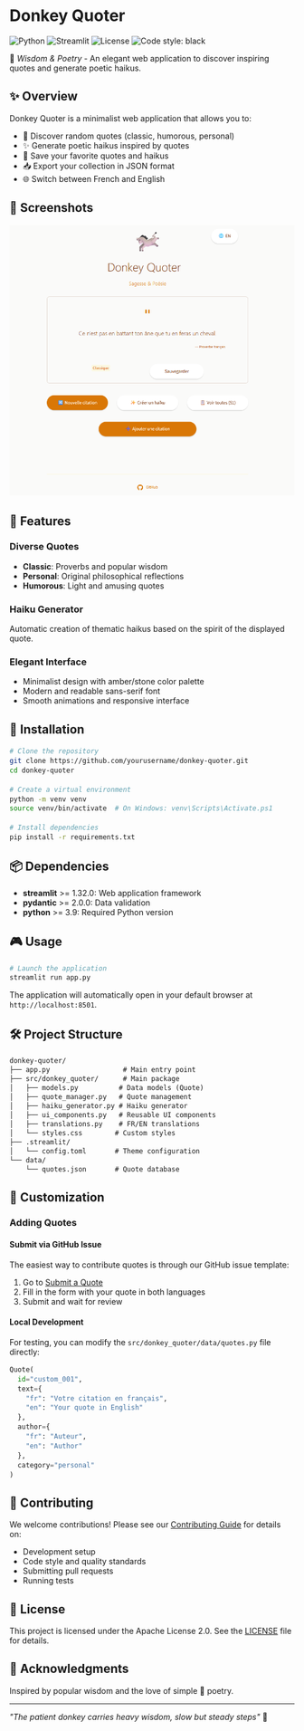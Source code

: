 # Donkey Quoter

![Python](https://img.shields.io/badge/Python-3.9+-blue.svg)
![Streamlit](https://img.shields.io/badge/Streamlit-1.31+-red.svg)
![License](https://img.shields.io/badge/License-Apache%202.0-green.svg)
![Code style: black](https://img.shields.io/badge/code%20style-black-000000.svg)

🫏 *Wisdom & Poetry* - An elegant web application to discover inspiring quotes and generate poetic haikus.

## ✨ Overview

Donkey Quoter is a minimalist web application that allows you to:
- 🎲 Discover random quotes (classic, humorous, personal)
- ✨ Generate poetic haikus inspired by quotes
- 💾 Save your favorite quotes and haikus
- 📥 Export your collection in JSON format
- 🌐 Switch between French and English

## 📸 Screenshots

<div align="center">

![App](docs/app.png)

</div>

## 🎯 Features

### Diverse Quotes
- **Classic**: Proverbs and popular wisdom
- **Personal**: Original philosophical reflections
- **Humorous**: Light and amusing quotes

### Haiku Generator
Automatic creation of thematic haikus based on the spirit of the displayed quote.

### Elegant Interface
- Minimalist design with amber/stone color palette
- Modern and readable sans-serif font
- Smooth animations and responsive interface

## 🚀 Installation

```bash
# Clone the repository
git clone https://github.com/yourusername/donkey-quoter.git
cd donkey-quoter

# Create a virtual environment
python -m venv venv
source venv/bin/activate  # On Windows: venv\Scripts\Activate.ps1

# Install dependencies
pip install -r requirements.txt
```

## 📦 Dependencies

- **streamlit** >= 1.32.0: Web application framework
- **pydantic** >= 2.0.0: Data validation
- **python** >= 3.9: Required Python version

## 🎮 Usage

```bash
# Launch the application
streamlit run app.py
```

The application will automatically open in your default browser at `http://localhost:8501`.

## 🛠️ Project Structure

```
donkey-quoter/
├── app.py                  # Main entry point
├── src/donkey_quoter/      # Main package
│   ├── models.py          # Data models (Quote)
│   ├── quote_manager.py   # Quote management
│   ├── haiku_generator.py # Haiku generator
│   ├── ui_components.py   # Reusable UI components
│   ├── translations.py    # FR/EN translations
│   └── styles.css        # Custom styles
├── .streamlit/
│   └── config.toml       # Theme configuration
└── data/
    └── quotes.json       # Quote database
```

## 🎨 Customization

### Adding Quotes

#### Submit via GitHub Issue
The easiest way to contribute quotes is through our GitHub issue template:
1. Go to [Submit a Quote](https://github.com/fdayde/donkey-quoter/issues/new?template=quote_submission.yml)
2. Fill in the form with your quote in both languages
3. Submit and wait for review

#### Local Development
For testing, you can modify the `src/donkey_quoter/data/quotes.py` file directly:

```python
Quote(
  id="custom_001",
  text={
    "fr": "Votre citation en français",
    "en": "Your quote in English"
  },
  author={
    "fr": "Auteur",
    "en": "Author"
  },
  category="personal"
)
```

## 🤝 Contributing

We welcome contributions! Please see our [Contributing Guide](CONTRIBUTING.md) for details on:
- Development setup
- Code style and quality standards
- Submitting pull requests
- Running tests

## 📄 License

This project is licensed under the Apache License 2.0. See the [LICENSE](LICENSE) file for details.

## 🙏 Acknowledgments

Inspired by popular wisdom and the love of simple 🫏 poetry.

---

*"The patient donkey carries heavy wisdom, slow but steady steps"* 🫏
